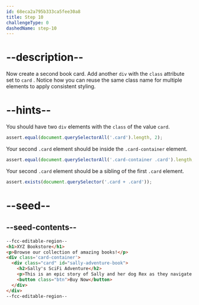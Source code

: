 ```yaml
---
id: 68eca2a795b333ca5fee30a8
title: Step 10
challengeType: 0
dashedName: step-10
---
```


# --description--

Now create a second book card. Add another `div` with the `class` attribute set to `card` . Notice how you can reuse the same class name for multiple elements to apply consistent styling.

# --hints--

You should have two `div` elements with the `class` of the value `card`.

```js
assert.equal(document.querySelectorAll('.card').length, 2);
```

Your second `.card` element should be inside the `.card-container` element.

```js
assert.equal(document.querySelectorAll('.card-container .card').length, 2);
```

Your second `.card` element should be a sibling of the first `.card` element.

```js
assert.exists(document.querySelector('.card + .card'));
```

# --seed--

## --seed-contents--

```html
--fcc-editable-region--
<h1>XYZ Bookstore</h1>
<p>Browse our collection of amazing books!</p>
<div class='card-container'>
  <div class="card" id="sally-adventure-book">
    <h2>Sally's SciFi Adventure</h2>
    <p>This is an epic story of Sally and her dog Rex as they navigate through other worlds.</p>
    <button class="btn">Buy Now</button>
  </div>
</div>
--fcc-editable-region--
```
